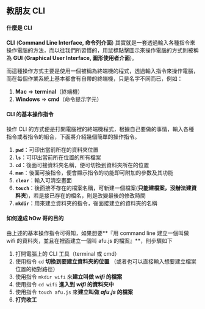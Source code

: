 ## 教朋友 CLI

#### 什麼是 CLI

**CLI** (**Command Line Interface, 命令列介面**) 其實就是一套透過輸入各種指令來操作電腦的方法，而以往我們所習慣的，用鼠標點擊圖示來操作電腦的方式則被稱為 **GUI** (**Graphical User Interface, 圖形使用者介面**)。

而這種操作方式主要是使用一個被稱為終端機的程式，透過輸入指令來操作電腦，而在每個作業系統上基本都會有自帶的終端機，只是名字不同而已，例如：

1. **Mac** => **terminal**（終端機）
2. **Windows** => **cmd**（命令提示字元）

#### CLI 的基本操作指令

操作 CLI 的方式便是打開電腦裡的終端機程式，根據自己要做的事情，輸入各種指令或者指令的組合，下面將介紹幾個簡單的操作指令。

1. **`pwd`**：可印出當前所在的資料夾位置
2. **`ls`**：可印出當前所在位置的所有檔案
3. **`cd`**：後面可接資料夾名稱，便可切換到資料夾所在的位置
4. **`man`**：後面可接指令，便會顯示指令的功能即可附加的參數及其功能
5. **`clear`**：輸入可清空畫面
6. **`touch`**：後面接不存在的檔案名稱，可新建一個檔案(**只能建檔案，沒辦法建資料夾**)，若是接已存在的檔名，則是改變最後的修改時間
7. **`mkdir`**：用來建立資料夾的指令，後面接建立的資料夾的名稱

#### 如何達成 hOw 哥的目的

由上述的基本操作指令可得知，如果想要**『用 command line 建立一個叫做 wifi 的資料夾，並且在裡面建立一個叫 afu.js 的檔案』**，則步驟如下

1. 打開電腦上的 CLI 工具（terminal 或 cmd）
2. 使用指令 `cd` **切換到要建立資料夾的位置** （或者也可以直接輸入想要建立檔案位置的絕對路徑）
3. 使用指令 `mkdir wifi` 來**建立叫做 _wifi_ 的檔案**
4. 使用指令 `cd wifi` **進入到 _wifi_ 的資料夾中**
5. 使用指令 `touch afu.js` 來**建立叫做 _afu.js_ 的檔案**
6. **打完收工**
